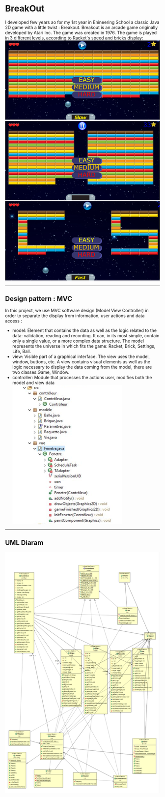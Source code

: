 # BreakOut
I developed few years ao for  my 1st year in Enineering School a classic Java 2D game with a little twist : Breakout.
Breakout is an arcade game originally developed by Atari Inc. The game was created in 1976.
The game is played in 3 different levels, according to Racket's speed and bricks display:
![easy](https://github.com/afafelwafi/BreakOut/blob/main/easy.png)![medium](https://github.com/afafelwafi/BreakOut/blob/main/medium.png)![hard](https://github.com/afafelwafi/BreakOut/blob/main/hard.png)


----------------
## Design pattern : MVC
In this project, we use MVC software design (Model View Controller) in order to separate the display from information, user actions and data access :
* model: Element that contains the data as well as the logic related to the data: validation, reading and recording. It can, in its most simple, contain only a single value, or a more complex data structure. The model represents the universe in which fits the game: Racket, Brick, Settings, Life, Ball.
* view: Visible part of a graphical interface. The view uses the model, window, buttons, etc. A view contains visual elements as well as the logic necessary to display the data coming from the model, there are two classes:Game, Window.
* controller: Module that processes the actions user, modifies both the model and view data 
![files](https://github.com/afafelwafi/BreakOut/blob/main/files_mvc.PNG)


----------------
## UML Diaram
![uml](https://github.com/afafelwafi/BreakOut/blob/main/UML.png)


